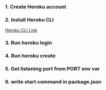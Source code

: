 ### 1. Create Heroku account

### 2. Install Heroku CLI

[Heroku CLI Link](https://devcenter.heroku.com/articles/heroku-cli)

### 3. Run heroku login

### 4. Run heroku create

### 5. Get listening port from PORT env var

### 6. write start command in package.json
